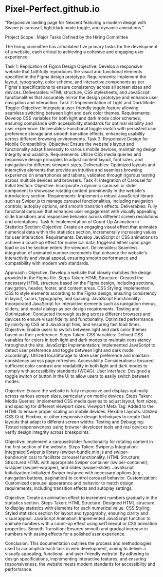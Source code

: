 # Pixel-Perfect.github.io
"Responsive landing page for Nexcent featuring a modern design with Swiper.js carousel, light/dark mode toggle, and dynamic animations."

Project Scope : Major Tasks Defined by the Hiring Committee

The hiring committee has articulated five primary tasks for the development of a website, each critical to achieving a cohesive and engaging user experience:

Task 1: 
Replication of Figma Design
Objective: Develop a responsive website that faithfully reproduces the visual and functional elements specified in the Figma design prototype.
Requirements: Implement the layout, typography, color scheme, and interactive components as per Figma's specifications to ensure consistency across all screen sizes and devices.
Deliverables: HTML structure, CSS stylesheets, and JavaScript functionalities that accurately mirror the design prototype and enhance user navigation and interaction.
Task 2:
Implementation of Light and Dark Mode Toggle:
Objective: Integrate a user-friendly toggle feature allowing seamless switching between light and dark color themes.
Requirements: Develop CSS variables for both light and dark mode color schemes, ensuring compliance with accessibility standards for optimal visibility and user experience.
Deliverables: Functional toggle switch with persistent user preference storage and smooth transition effects, enhancing usability across different browsing environments.
Task 3:
Responsive Design for Mobile Compatibility:
Objective: Ensure the website's layout and functionality adapt flawlessly to various mobile devices, maintaining design integrity and usability.
Requirements: Utilize CSS media queries and responsive design principles to adjust content layout, font sizes, and navigation for different viewport sizes.
Deliverables: Optimized layouts and interactive elements that provide an intuitive and seamless browsing experience on smartphones and tablets, validated through rigorous testing across multiple devices and browsers.
Task 4:
Integration of Carousel for Initial Section:
Objective: Incorporate a dynamic carousel or slider component to showcase rotating content prominently in the website's introductory section.
Requirements: Implement a robust JavaScript library such as Swiper.js to manage carousel functionalities, including navigation controls, autoplay options, and smooth transition effects.
Deliverables: Fully functional carousel that enhances user engagement with visually appealing slide transitions and responsive behavior across different screen resolutions and orientations.
Task 5:
Implementation of Count-Up Animation in Statistics Section:
Objective: Create an engaging visual effect that animates numerical data within the statistics section, incrementally increasing values for user interaction.
Requirements: Develop JavaScript or CSS animations to achieve a count-up effect for numerical data, triggered either upon page load or as the section enters the viewport.
Deliverables: Seamless integration of animated number increments that enhance the website's interactivity and visual appeal, ensuring smooth performance and compatibility with modern web standards.

Approach :
Objective: Develop a website that closely matches the design provided in the Figma file.
Steps Taken:
HTML Structure:
Created the necessary HTML structure based on the Figma design, including sections, navigation, header, footer, and content areas.
CSS Styling:
Implemented CSS to style elements according to the Figma design, ensuring consistency in layout, colors, typography, and spacing.
JavaScript Functionality:
Incorporated JavaScript for interactive elements such as navigation menus, sliders, and modal dialogs as per design requirements.
Testing and Optimization:
Conducted thorough testing across different browsers and devices to ensure visual fidelity and functionality.
Optimized performance by minifying CSS and JavaScript files, and ensuring fast load times.
Objective: Enable users to switch between light and dark color themes based on their preference.
Steps Taken:
CSS Variables:
Defined CSS variables for colors in both light and dark modes to maintain consistency throughout the site.
JavaScript Implementation:
Implemented JavaScript to detect user preference and toggle between light and dark mode accordingly.
Utilized localStorage to store user preference and maintain consistency across page refreshes.
Accessibility Considerations:
Ensured sufficient color contrast and readability in both light and dark modes to comply with accessibility standards (WCAG).
User Interface:
Designed a toggle switch or button in the UI to allow users to easily switch between modes.

Objective: Ensure the website is fully responsive and displays optimally across various screen sizes, particularly on mobile devices.
Steps Taken:
Media Queries:
Implemented CSS media queries to adjust layout, font sizes, and spacing for different viewport sizes.
Viewport Meta Tag:
Added <meta name="viewport" content="width=device-width, initial-scale=1.0"> to the HTML <head> to ensure proper scaling on mobile devices.
Flexible Layouts:
Utilized CSS Grid, Flexbox, or other responsive design techniques to create fluid layouts that adapt to different screen widths.
Testing and Debugging:
Tested responsiveness using browser developer tools and real devices to verify design integrity across breakpoints.

Objective: Implement a carousel/slider functionality for rotating content in the first section of the website.
Steps Taken:
Swiper.js Integration:
Integrated Swiper.js library (swiper-bundle.min.js and swiper-bundle.min.css) to facilitate carousel functionality.
HTML Structure:
Structured HTML with appropriate Swiper container (swiper-container), wrapper (swiper-wrapper), and slides (swiper-slide).
JavaScript Initialization:
Initialized Swiper instance with necessary options (e.g., navigation buttons, pagination) to control carousel behavior.
Customization:
Customized carousel appearance and behavior to match design requirements, including transition effects and autoplay settings.

Objective: Create an animation effect to increment numbers gradually in the statistics section.
Steps Taken:
HTML Structure:
Designed HTML structure to display statistics with elements for each numerical value.
CSS Styling:
Styled statistics section for layout and typography, ensuring clarity and visual appeal.
JavaScript Animation:
Implemented JavaScript function to animate numbers with a count-up effect using setTimeout or CSS animation properties.
Smooth Transition:
Ensured smooth and gradual increase in numbers with easing effects for a polished user experience.

Conclusion: 
This documentation outlines the process and methodologies used to accomplish each task in web development, aiming to deliver a visually appealing, functional, and user-friendly website. By adhering to design specifications, implementing interactive features, and ensuring responsiveness, the website meets modern standards for accessibility and performance.
